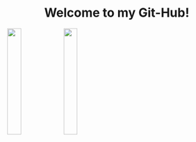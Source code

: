 <h1 align="center"> 
Welcome to my Git-Hub!
</h1>

<div>
    <row>
        <img width=25% src="https://media.tenor.com/MYaoHv7vvoUAAAAi/laughing-miles-morales.gif">
        <img width=25% src="https://media.tenor.com/MYaoHv7vvoUAAAAi/laughing-miles-morales.gif">
    </row>
</div>
